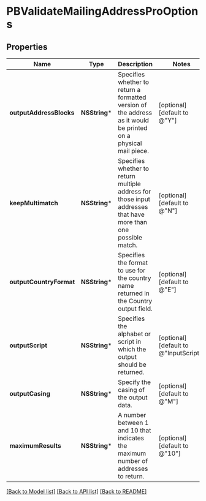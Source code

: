 # PBValidateMailingAddressProOptions

## Properties
Name | Type | Description | Notes
------------ | ------------- | ------------- | -------------
**outputAddressBlocks** | **NSString*** | Specifies whether to return a formatted version of the address as it would be printed on a physical mail piece. | [optional] [default to @"Y"]
**keepMultimatch** | **NSString*** | Specifies whether to return multiple address for those input addresses that have more than one possible match. | [optional] [default to @"N"]
**outputCountryFormat** | **NSString*** | Specifies the format to use for the country name returned in the Country output field. | [optional] [default to @"E"]
**outputScript** | **NSString*** | Specifies the alphabet or script in which the output should be returned. | [optional] [default to @"InputScript"]
**outputCasing** | **NSString*** | Specify the casing of the output data. | [optional] [default to @"M"]
**maximumResults** | **NSString*** | A number between 1 and 10 that indicates the maximum number of addresses to return. | [optional] [default to @"10"]

[[Back to Model list]](../README.md#documentation-for-models) [[Back to API list]](../README.md#documentation-for-api-endpoints) [[Back to README]](../README.md)


